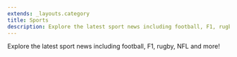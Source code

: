 ```yaml
---
extends: _layouts.category
title: Sports
description: Explore the latest sport news including football, F1, rugby, NFL and more!
---
```


Explore the latest sport news including football, F1, rugby, NFL and more!
